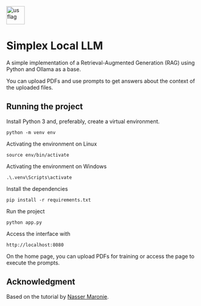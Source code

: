 [<img src="https://em-content.zobj.net/thumbs/160/openmoji/338/flag-brazil_1f1e7-1f1f7.png" alt="us flag" width="48"/>](./README.md)

# Simplex Local LLM

A simple implementation of a Retrieval-Augmented Generation (RAG) using Python and Ollama as a base.

You can upload PDFs and use prompts to get answers about the context of the uploaded files.

## Running the project

Install Python 3 and, preferably, create a virtual environment.

``python -m venv env``

Activating the environment on Linux

``source env/bin/activate``

Activating the environment on Windows

``.\.venv\Scripts\activate``

Install the dependencies

``pip install -r requirements.txt``

Run the project

``python app.py``

Access the interface with

``http://localhost:8080``

On the home page, you can upload PDFs for training or access the page to execute the prompts.

## Acknowledgment
Based on the tutorial by [Nasser Maronie](https://dev.to/nassermaronie/build-your-own-rag-app-a-step-by-step-guide-to-setup-llm-locally-using-ollama-python-and-chromadb-b12).